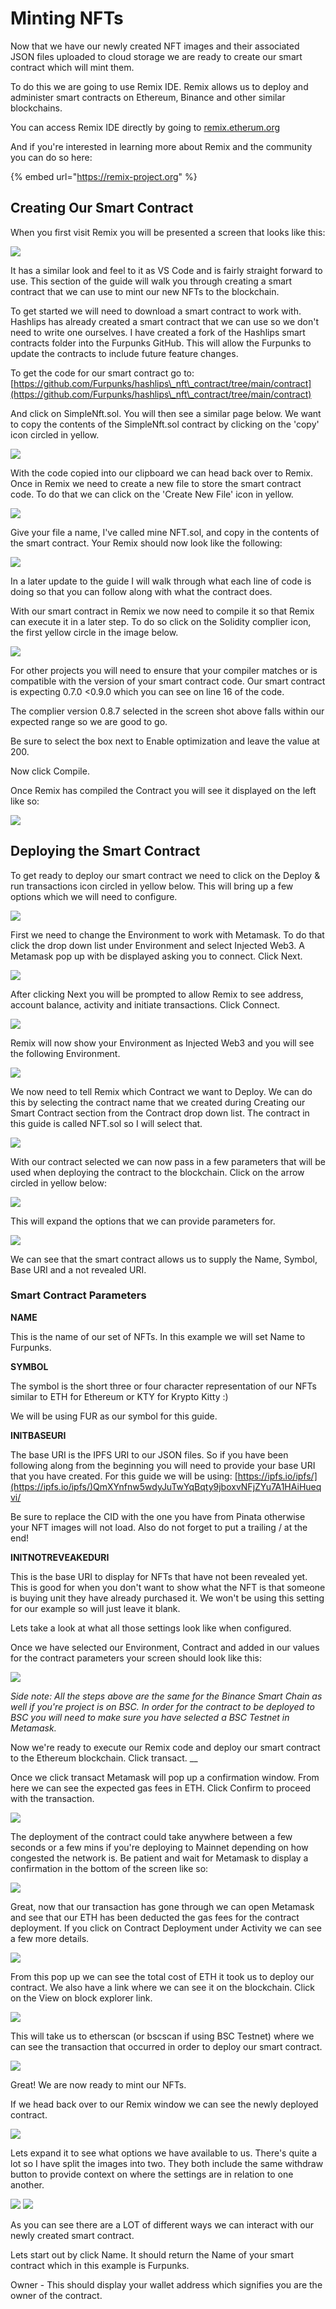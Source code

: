 # Minting NFTs

Now that we have our newly created NFT images and their associated JSON files uploaded to cloud storage we are ready to create our smart contract which will mint them.

To do this we are going to use Remix IDE. Remix allows us to deploy and administer smart contracts on Ethereum, Binance and other similar blockchains.



You can access Remix IDE directly by going to [remix.etherum.org](https://remix.ethereum.org)

And if you're interested in learning more about Remix and the community you can do so here:

{% embed url="https://remix-project.org" %}

## Creating Our Smart Contract

When you first visit Remix you will be presented a screen that looks like this:

![](<.gitbook/assets/Screenshot 2022-02-01 131311.png>)

It has a similar look and feel to it as VS Code and is fairly straight forward to use. This section of the guide will walk you through creating a smart contract that we can use to mint our new NFTs to the blockchain.

To get started we will need to download a smart contract to work with. Hashlips has already created a smart contract that we can use so we don't need to write one ourselves. I have created a fork of the Hashlips smart contracts folder into the Furpunks GitHub. This will allow the Furpunks to update the contracts to include future feature changes.

To get the code for our smart contract go to: [https://github.com/Furpunks/hashlips\_nft\_contract/tree/main/contract](https://github.com/Furpunks/hashlips\_nft\_contract/tree/main/contract)

And click on SimpleNft.sol. You will then see a similar page below. We want to copy the contents of the SimpleNft.sol contract by clicking on the 'copy' icon circled in yellow.

![](<.gitbook/assets/Screenshot 2022-02-01 141435.png>)

With the code copied into our clipboard we can head back over to Remix. Once in Remix we need to create a new file to store the smart contract code. To do that we can click on the 'Create New File' icon in yellow.

![](<.gitbook/assets/Screenshot 2022-02-01 141822.png>)

Give your file a name, I've called mine NFT.sol, and copy in the contents of the smart contract. Your Remix should now look like the following:

![](<.gitbook/assets/Screenshot 2022-02-01 141944.png>)

In a later update to the guide I will walk through what each line of code is doing so that you can follow along with what the contract does.&#x20;



With our smart contract in Remix we now need to compile it so that Remix can execute it in a later step. To do so click on the Solidity complier icon, the first yellow circle in the image below.

![](<.gitbook/assets/Screenshot 2022-02-01 142353.png>)

For other projects you will need to ensure that your compiler matches or is compatible with the version of your smart contract code. Our smart contract is expecting 0.7.0 <0.9.0 which you can see on line 16 of the code.

The complier version 0.8.7 selected in the screen shot above falls within our expected range so we are good to go.

Be sure to select the box next to Enable optimization and leave the value at 200.

Now click Compile.

Once Remix has compiled the Contract you will see it displayed on the left like so:

![](<.gitbook/assets/Screenshot 2022-02-01 142908.png>)

## Deploying the Smart Contract

To get ready to deploy our smart contract we need to click on the Deploy & run transactions icon circled in yellow below. This will bring up a few options which we will need to configure.

![](<.gitbook/assets/Screenshot 2022-02-01 150156.png>)

First we need to change the Environment to work with Metamask. To do that click the drop down list under Environment and select Injected Web3. A Metamask pop up with be displayed asking you to connect. Click Next.

![](<.gitbook/assets/Screenshot 2022-02-01 150539.png>)

After clicking Next you will be prompted to allow Remix to see address, account balance, activity and initiate transactions. Click Connect.

![](<.gitbook/assets/Screenshot 2022-02-01 150625.png>)

Remix will now show your Environment as Injected Web3 and you will see the following Environment.

![](<.gitbook/assets/Screenshot 2022-02-01 150831.png>)

We now need to tell Remix which Contract we want to Deploy. We can do this by selecting the contract name that we created during Creating our Smart Contract section from the Contract drop down list. The contract in this guide is called NFT.sol so I will select that.

![](<.gitbook/assets/Screenshot 2022-02-01 151146.png>)

With our contract selected we can now pass in a few parameters that will be used when deploying the contract to the blockchain. Click on the arrow circled in yellow below:

![](<.gitbook/assets/Screenshot 2022-02-01 151627.png>)

This will expand the options that we can provide parameters for.

![](<.gitbook/assets/Screenshot 2022-02-01 151659.png>)

We can see that the smart contract allows us to supply the Name, Symbol, Base URI and a not revealed URI.

### Smart Contract Parameters

**NAME**

This is the name of our set of NFTs. In this example we will set Name to Furpunks.

**SYMBOL**

The symbol is the short three or four character representation of our NFTs similar to ETH for Ethereum or KTY for Krypto Kitty :)&#x20;

We will be using FUR as our symbol for this guide.

**INITBASEURI**

The base URI is the IPFS URI to our JSON files. So if you have been following along from the beginning you will need to provide your base URI that you have created. For this guide we will be using: [https://ipfs.io/ipfs/](https://ipfs.io/ipfs/)QmXYnfnw5wdyJuTwYqBqty9jboxvNFjZYu7A1HAiHueqvi/

Be sure to replace the CID with the one you have from Pinata otherwise your NFT images will not load. Also do not forget to put a trailing / at the end!

**INITNOTREVEAKEDURI**

This is the base URI to display for NFTs that have not been revealed yet. This is good for when you don't want to show what the NFT is that someone is buying unit they have already purchased it. We won't be using this setting for our example so will just leave it blank.



Lets take a look at what all those settings look like when configured.

Once we have selected our Environment, Contract and added in our values for the contract parameters your screen should look like this:

![](<.gitbook/assets/Screenshot 2022-02-01 172616.png>)

_Side note: All the steps above are the same for the Binance Smart Chain as well if you're project is on BSC. In order for the contract to be deployed to BSC you will need to make sure you have selected a BSC Testnet in Metamask._

Now we're ready to execute our Remix code and deploy our smart contract to the Ethereum blockchain. Click transact. __&#x20;

Once we click transact Metamask will pop up a confirmation window. From here we can see the expected gas fees in ETH. Click Confirm to proceed with the transaction.

![](<.gitbook/assets/Screenshot 2022-02-01 173512.png>)

The deployment of the contract could take anywhere between a few seconds or a few mins if you're deploying to Mainnet depending on how congested the network is. Be patient and wait for Metamask to display a confirmation in the bottom of the screen like so:

![](<.gitbook/assets/Screenshot 2022-02-01 173533.png>)

Great, now that our transaction has gone through we can open Metamask and see that our ETH has been deducted the gas fees for the contract deployment. If you click on Contract Deployment under Activity we can see a few more details.

![](<.gitbook/assets/Screenshot 2022-02-01 173555.png>)

From this pop up we can see the total cost of ETH it took us to deploy our contract. We also have a link where we can see it on the blockchain. Click on the View on block explorer link.

![](<.gitbook/assets/Screenshot 2022-02-01 173609.png>)

This will take us to etherscan (or bscscan if using BSC Testnet) where we can see the transaction that occurred in order to deploy our smart contract.

![](<.gitbook/assets/Screenshot 2022-02-01 173625.png>)

Great! We are now ready to mint our NFTs.

If we head back over to our Remix window we can see the newly deployed contract.

![](<.gitbook/assets/Screenshot 2022-02-01 175513.png>)

&#x20;Lets expand it to see what options we have available to us. There's quite a lot so I have split the images into two. They both include the same withdraw button to provide context on where the settings are in relation to one another.

![](<.gitbook/assets/Screenshot 2022-02-01 175747.png>) ![](<.gitbook/assets/Screenshot 2022-02-01 175823.png>)

As you can see there are a LOT of different ways we can interact with our newly created smart contract.

Lets start out by click Name. It should return the Name of your smart contract which in this example is Furpunks.

Owner - This should display your wallet address which signifies you are the owner of the contract.

